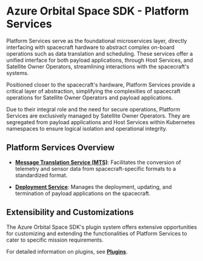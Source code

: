 # Azure Orbital Space SDK - Platform Services

Platform Services serve as the foundational microservices layer, directly interfacing with spacecraft hardware to abstract complex on-board operations such as data translation and scheduling. These services offer a unified interface for both payload applications, through Host Services, and Satellite Owner Operators, streamlining interactions with the spacecraft's systems.

Positioned closer to the spacecraft's hardware, Platform Services provide a critical layer of abstraction, simplifying the complexities of spacecraft operations for Satellite Owner Operators and payload applications.

Due to their integral role and the need for secure operations, Platform Services are exclusively managed by Satellite Owner Operators. They are segregated from payload applications and Host Services within Kubernetes namespaces to ensure logical isolation and operational integrity.

## Platform Services Overview

- **[Message Translation Service (MTS)](https://github.com/microsoft/Azure-Orbital-Space-SDK-Host-Services/tree/main/platform-mts)**: Facilitates the conversion of telemetry and sensor data from spacecraft-specific formats to a standardized format.

- **[Deployment Service](https://github.com/microsoft/Azure-Orbital-Space-SDK-Host-Services/tree/main/platform-deployment)**: Manages the deployment, updating, and termination of payload applications on the spacecraft.

## Extensibility and Customizations

The Azure Orbital Space SDK's plugin system offers extensive opportunities for customizing and extending the functionalities of Platform Services to cater to specific mission requirements.

For detailed information on plugins, see **[Plugins](../plugins.md)**.
